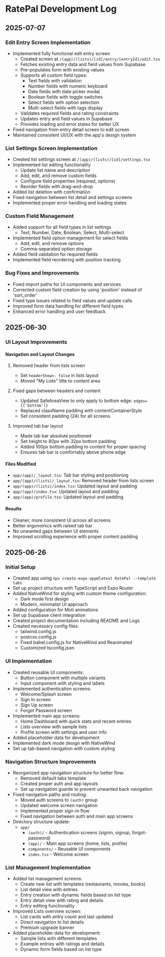 # RatePal Development Log

## 2025-07-07

### Edit Entry Screen Implementation
- Implemented fully functional edit entry screen
  - Created screen at `/(app)/(lists)/[id]/entry/[entryId]/edit.tsx`
  - Fetches existing entry data and field values from Supabase
  - Pre-populates form with existing values
  - Supports all custom field types:
    - Text fields with validation
    - Number fields with numeric keyboard
    - Date fields with date picker modal
    - Boolean fields with toggle switches
    - Select fields with option selection
    - Multi-select fields with tags display
  - Validates required fields and rating constraints
  - Updates entry and field values in Supabase
  - Provides loading and error states for better UX
- Fixed navigation from entry detail screen to edit screen
- Maintained consistent UI/UX with the app's design system

### List Settings Screen Implementation
- Created list settings screen at `/(app)/(lists)/[id]/settings.tsx`
- Implemented list editing functionality
  - Update list name and description
  - Add, edit, and remove custom fields
  - Configure field properties (required, options)
  - Reorder fields with drag-and-drop
- Added list deletion with confirmation
- Fixed navigation between list detail and settings screens
- Implemented proper error handling and loading states

### Custom Field Management
- Added support for all field types in list settings
  - Text, Number, Date, Boolean, Select, Multi-select
- Implemented field option management for select fields
  - Add, edit, and remove options
  - Comma-separated option storage
- Added field validation for required fields
- Implemented field reordering with position tracking

### Bug Fixes and Improvements
- Fixed import paths for UI components and services
- Corrected custom field creation by using 'position' instead of 'sort_order'
- Fixed type issues related to field values and update calls
- Improved form data handling for different field types
- Enhanced error handling and user feedback


## 2025-06-30

### UI Layout Improvements
#### Navigation and Layout Changes
1. Removed header from lists screen
   - Set `headerShown: false` in lists layout
   - Moved "My Lists" title to content area

2. Fixed gaps between headers and content
   - Updated SafeAreaView to only apply to bottom edge: `edges={['bottom']}`
   - Replaced className padding with contentContainerStyle
   - Set consistent padding (24) for all screens

3. Improved tab bar layout
   - Made tab bar absolute positioned
   - Set height to 80px with 32px bottom padding
   - Added 100px bottom padding to content for proper spacing
   - Ensures tab bar is comfortably above phone edge

#### Files Modified
- `app/(app)/_layout.tsx`: Tab bar styling and positioning
- `app/(app)/(lists)/_layout.tsx`: Removed header from lists screen
- `app/(app)/(lists)/index.tsx`: Updated layout and padding
- `app/(app)/index.tsx`: Updated layout and padding
- `app/(app)/profile.tsx`: Updated layout and padding

#### Results
- Cleaner, more consistent UI across all screens
- Better ergonomics with raised tab bar
- No unwanted gaps between UI elements
- Improved scrolling experience with proper content padding

## 2025-06-26

### Initial Setup
- Created app using `npx create-expo-app@latest RatePal --template tabs`
- Set up project structure with TypeScript and Expo Router
- Added NativeWind for styling with custom theme configuration:
  - Dark mode first design
  - Modern, minimalist UI approach
- Added configuration for Moti animations
- Set up Supabase client integration
- Created project documentation including README and Logs
- Created necessary config files:
  - tailwind.config.js
  - postcss.config.js
  - Fixed babel.config.js for NativeWind and Reanimated
  - Customized tsconfig.json

### UI Implementation
- Created reusable UI components:
  - Button component with multiple variants
  - Input component with styling and labels
- Implemented authentication screens:
  - Welcome/Splash screen
  - Sign In screen
  - Sign Up screen
  - Forgot Password screen
- Implemented main app screens:
  - Home Dashboard with quick stats and recent entries
  - Lists overview with sample lists
  - Profile screen with settings and user info
- Added placeholder data for development
- Implemented dark mode design with NativeWind
- Set up tab-based navigation with custom styling

### Navigation Structure Improvements
- Reorganized app navigation structure for better flow:
  - Removed default tabs template
  - Created proper auth and app layouts
  - Set up navigation guards to prevent unwanted back navigation
- Fixed navigation paths and routing:
  - Moved auth screens to `(auth)` group
  - Updated welcome screen navigation
  - Implemented proper sign-in flow
  - Fixed navigation between auth and main app screens
- Directory structure update:
  - `app/`
    - `(auth)/` - Authentication screens (signin, signup, forgot-password)
    - `(app)/` - Main app screens (home, lists, profile)
    - `components/` - Reusable UI components
    - `index.tsx` - Welcome screen

### List Management Implementation
- Added list management screens:
  - Create new list with templates (restaurants, movies, books)
  - List detail view with entries
  - Entry creation with dynamic fields based on list type
  - Entry detail view with rating and details
  - Entry editing functionality
- Improved Lists overview screen:
  - List cards with entry count and last updated
  - Direct navigation to list details
  - Premium upgrade banner
- Added placeholder data for development:
  - Sample lists with different templates
  - Example entries with ratings and details
  - Dynamic form fields based on list type